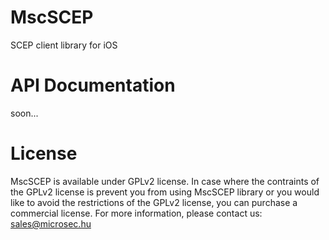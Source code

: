 MscSCEP
=======

SCEP client library for iOS


API Documentation
=================

soon...

License
=======
MscSCEP is available under GPLv2 license. In case where the contraints of the GPLv2 license is prevent you from using MscSCEP library or you would like to avoid the restrictions of the GPLv2 license, you can purchase a commercial license. For more information, please contact us: sales@microsec.hu
